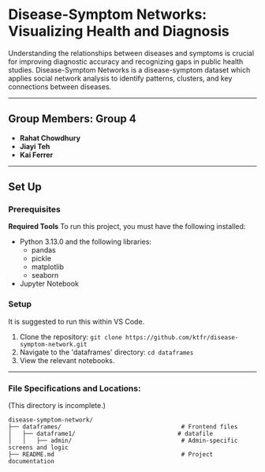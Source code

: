 # Disease-Symptom Networks: Visualizing Health and Diagnosis

Understanding the relationships between diseases and symptoms is crucial for improving diagnostic accuracy and recognizing gaps in public health studies. Disease-Symptom Networks is a disease-symptom dataset which applies social network analysis to identify patterns, clusters, and key connections between diseases. 

  
---
## **Group Members: Group 4**

- **Rahat Chowdhury**
- **Jiayi Teh**
- **Kai Ferrer**

---

## **Set Up**
### Prerequisites
**Required Tools**
To run this project, you must have the following installed:
- Python 3.13.0 and the following libraries:
    - pandas
    - pickle
    - matplotlib
    - seaborn
- Jupyter Notebook


### Setup
It is suggested to run this within VS Code.
1. Clone the repository: ```git clone https://github.com/ktfr/disease-symptom-network.git```
2. Navigate to the 'dataframes' directory: ```cd dataframes```
3. View the relevant notebooks.

---

### File Specifications and Locations: 
(This directory is incomplete.)
```
disease-symptom-network/
├── dataframes/                                  # Frontend files
│   ├── dataframe1/                             # datafile
│   │   ├── admin/                               # Admin-specific screens and logic
├── README.md                                    # Project documentation

```